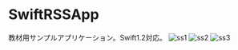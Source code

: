 # SwiftRSSApp

教材用サンプルアプリケーション。Swift1.2対応。
![ss1](http://ux-mobile.net/data/public/SwiftRSSApp/ss1.png)
![ss2](http://ux-mobile.net/data/public/SwiftRSSApp/ss2.png)
![ss3](http://ux-mobile.net/data/public/SwiftRSSApp/ss3.png)

